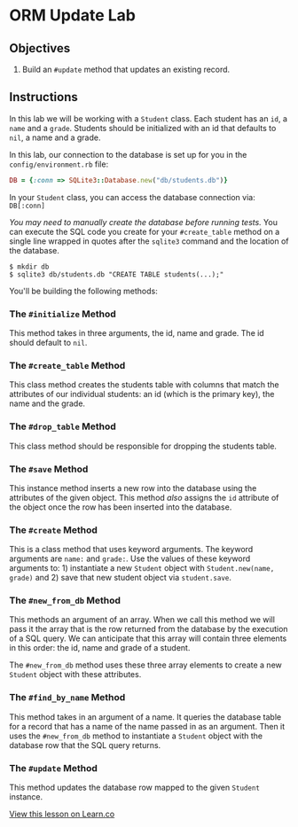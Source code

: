 # ORM Update Lab

## Objectives

1. Build an `#update` method that updates an existing record.

## Instructions

In this lab we will be working with a `Student` class. Each student has an `id`, a `name` and a `grade`. Students should be initialized with an id that defaults to `nil`, a name and a grade.

In this lab, our connection to the database is set up for you in the `config/environment.rb` file:

```ruby
DB = {:conn => SQLite3::Database.new("db/students.db")}
```

In your `Student` class, you can access the database connection via: `DB[:conn]`

*You may need to manually create the database before running tests.* You can execute the SQL code you create for your `#create_table` method on a single line wrapped in quotes after the `sqlite3` command and the location of the database.
```
$ mkdir db
$ sqlite3 db/students.db "CREATE TABLE students(...);"
```

You'll be building the following methods:

### The `#initialize` Method

This method takes in three arguments, the id, name and grade. The id should default to `nil`.

### The `#create_table` Method

This class method creates the students table with columns that match the attributes of our individual students: an id (which is the primary key), the name and the grade.

### The `#drop_table` Method

This class method should be responsible for dropping the students table.

### The `#save` Method

This instance method inserts a new row into the database using the attributes of the given object. This method *also* assigns the `id` attribute of the object once the row has been inserted into the database.

### The `#create` Method

This is a class method that uses keyword arguments. The keyword arguments are `name:` and `grade:`. Use the values of these keyword arguments to: 1) instantiate a new `Student` object with `Student.new(name, grade)` and 2) save that new student object via `student.save`.

### The `#new_from_db` Method

This methods an argument of an array. When we call this method we will pass it the array that is the row returned from the database by the execution of a SQL query. We can anticipate that this array will contain three elements in this order: the id, name and grade of a student.

The `#new_from_db` method uses these three array elements to create a new `Student` object with these attributes.

### The `#find_by_name` Method

This method takes in an argument of a name. It queries the database table for a record that has a name of the name passed in as an argument. Then it uses the `#new_from_db` method to instantiate a `Student` object with the database row that the SQL query returns.

### The `#update` Method

This method updates the database row mapped to the given `Student` instance.


<a href='https://learn.co/lessons/orm-update-lab' data-visibility='hidden'>View this lesson on Learn.co</a>
